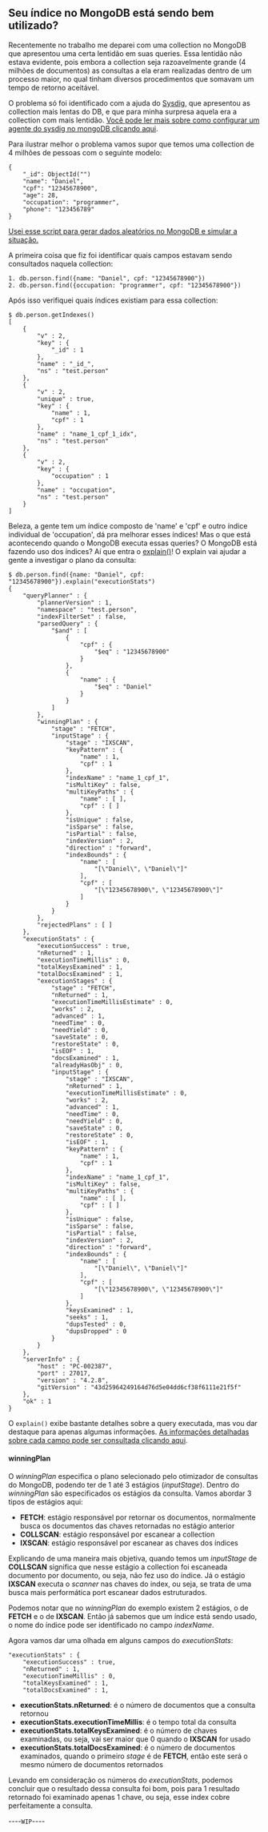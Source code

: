 ## Seu índice no MongoDB está sendo bem utilizado?

Recentemente no trabalho me deparei com uma collection no MongoDB que apresentou uma certa lentidão em suas queries. Essa lentidão não estava evidente, pois embora a collection seja razoavelmente grande (4 milhões de documentos) as consultas a ela eram realizadas dentro de um processo maior, no qual tinham diversos procedimentos que somavam um tempo de retorno aceitável.

O problema só foi identificado com a ajuda do [Sysdig](https://sysdig.com/), que apresentou as collection mais lentas do DB, e que para minha surpresa aquela era a collection com mais lentidão. [Você pode ler mais sobre como configurar um agente do sysdig no mongoDB clicando aqui](https://docs.sysdig.com/en/mongodb.html).

Para ilustrar melhor o problema vamos supor que temos uma collection de 4 milhões de pessoas com o seguinte modelo:
```
{
	"_id": ObjectId("")
	"name": "Daniel",
	"cpf": "12345678900",
	"age": 28,
	"occupation": "programmer",
	"phone": "123456789"
}
```
[Usei esse script para gerar dados aleatórios no MongoDB e simular a situação.](https://gist.github.com/danidr7/f4e87ff2548db48001584e4b2466a913)

A primeira coisa que fiz foi identificar quais campos estavam sendo consultados naquela collection:
```
1. db.person.find({name: "Daniel", cpf: "12345678900"})
2. db.person.find({occupation: "programmer", cpf: "12345678900"})
```

Após isso verifiquei quais índices existiam para essa collection:
```
$ db.person.getIndexes()
[
	{
		"v" : 2,
		"key" : {
			"_id" : 1
		},
		"name" : "_id_",
		"ns" : "test.person"
	},
	{
		"v" : 2,
		"unique" : true,
		"key" : {
			"name" : 1,
			"cpf" : 1
		},
		"name" : "name_1_cpf_1_idx",
		"ns" : "test.person"
	},
	{
		"v" : 2,
		"key" : {
			"occupation" : 1
		},
		"name" : "occupation",
		"ns" : "test.person"
	}
]
```

Beleza, a gente tem um índice composto de 'name' e 'cpf' e outro índice individual de 'occupation', dá pra melhorar esses índices! Mas o que está acontecendo quando o MongoDB executa essas queries? O MongoDB está fazendo uso dos índices?
Aí que entra o [explain()](https://docs.mongodb.com/manual/reference/method/cursor.explain/)!
O explain vai ajudar a gente a investigar o plano da consulta:
```
$ db.person.find({name: "Daniel", cpf: "12345678900"}).explain("executionStats")
{
	"queryPlanner" : {
		"plannerVersion" : 1,
		"namespace" : "test.person",
		"indexFilterSet" : false,
		"parsedQuery" : {
			"$and" : [
				{
					"cpf" : {
						"$eq" : "12345678900"
					}
				},
				{
					"name" : {
						"$eq" : "Daniel"
					}
				}
			]
		},
		"winningPlan" : {
			"stage" : "FETCH",
			"inputStage" : {
				"stage" : "IXSCAN",
				"keyPattern" : {
					"name" : 1,
					"cpf" : 1
				},
				"indexName" : "name_1_cpf_1",
				"isMultiKey" : false,
				"multiKeyPaths" : {
					"name" : [ ],
					"cpf" : [ ]
				},
				"isUnique" : false,
				"isSparse" : false,
				"isPartial" : false,
				"indexVersion" : 2,
				"direction" : "forward",
				"indexBounds" : {
					"name" : [
						"[\"Daniel\", \"Daniel\"]"
					],
					"cpf" : [
						"[\"12345678900\", \"12345678900\"]"
					]
				}
			}
		},
		"rejectedPlans" : [ ]
	},
	"executionStats" : {
		"executionSuccess" : true,
		"nReturned" : 1,
		"executionTimeMillis" : 0,
		"totalKeysExamined" : 1,
		"totalDocsExamined" : 1,
		"executionStages" : {
			"stage" : "FETCH",
			"nReturned" : 1,
			"executionTimeMillisEstimate" : 0,
			"works" : 2,
			"advanced" : 1,
			"needTime" : 0,
			"needYield" : 0,
			"saveState" : 0,
			"restoreState" : 0,
			"isEOF" : 1,
			"docsExamined" : 1,
			"alreadyHasObj" : 0,
			"inputStage" : {
				"stage" : "IXSCAN",
				"nReturned" : 1,
				"executionTimeMillisEstimate" : 0,
				"works" : 2,
				"advanced" : 1,
				"needTime" : 0,
				"needYield" : 0,
				"saveState" : 0,
				"restoreState" : 0,
				"isEOF" : 1,
				"keyPattern" : {
					"name" : 1,
					"cpf" : 1
				},
				"indexName" : "name_1_cpf_1",
				"isMultiKey" : false,
				"multiKeyPaths" : {
					"name" : [ ],
					"cpf" : [ ]
				},
				"isUnique" : false,
				"isSparse" : false,
				"isPartial" : false,
				"indexVersion" : 2,
				"direction" : "forward",
				"indexBounds" : {
					"name" : [
						"[\"Daniel\", \"Daniel\"]"
					],
					"cpf" : [
						"[\"12345678900\", \"12345678900\"]"
					]
				},
				"keysExamined" : 1,
				"seeks" : 1,
				"dupsTested" : 0,
				"dupsDropped" : 0
			}
		}
	},
	"serverInfo" : {
		"host" : "PC-002387",
		"port" : 27017,
		"version" : "4.2.8",
		"gitVersion" : "43d25964249164d76d5e04dd6cf38f6111e21f5f"
	},
	"ok" : 1
}
```

O `explain()` exibe bastante detalhes sobre a query executada, mas vou dar destaque para apenas algumas informações. [As informações detalhadas sobre cada campo pode ser consultada clicando aqui](https://docs.mongodb.com/manual/reference/explain-results/).

#### winningPlan 

O *winningPlan* especifica o plano selecionado pelo otimizador de consultas do MongoDB, podendo ter de 1 até 3 estágios (*inputStage*).
Dentro do *winningPlan* são especificados os estágios da consulta. Vamos abordar 3 tipos de estágios aqui:
- **FETCH**: estágio responsável por retornar os documentos, normalmente busca os documentos das chaves retornadas no estágio anterior
- **COLLSCAN**: estágio responsável por escanear a collection
- **IXSCAN**: estágio responsável por escanear as chaves dos índices

Explicando de uma maneira mais objetiva, quando temos um *inputStage* de **COLLSCAN** significa que nesse estágio a collection foi escaneada documento por documento, ou seja, não fez uso do índice.
Já o estágio **IXSCAN** executa o *scanner* nas chaves do index, ou seja, se trata de uma busca mais performática port escanear dados estruturados.

Podemos notar que no *winningPlan* do exemplo existem 2 estágios, o de **FETCH** e o de **IXSCAN**. Então já sabemos que um índice está sendo usado, o nome do índice pode ser identificado no campo *indexName*.

Agora vamos dar uma olhada em alguns campos do *executionStats*:
```
"executionStats" : {
	"executionSuccess" : true,
	"nReturned" : 1,
	"executionTimeMillis" : 0,
	"totalKeysExamined" : 1,
	"totalDocsExamined" : 1,
```

- **executionStats.nReturned**: é o número de documentos que a consulta retornou
- **executionStats.executionTimeMillis**: é o tempo total da consulta
- **executionStats.totalKeysExamined**: é o número de chaves examinadas, ou seja, vai ser maior que 0 quando o **IXSCAN** for usado
- **executionStats.totalDocsExamined**: é o número de documentos examinados, quando o primeiro *stage* é de **FETCH**, então este será o mesmo número de documentos retornados

Levando em consideração os números do *executionStats*, podemos concluir que o resultado dessa consulta foi bom, pois para 1 resultado retornado foi examinado apenas 1 chave, ou seja, esse index cobre perfeitamente a consulta.




----`WIP`----